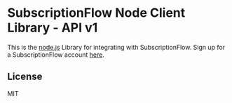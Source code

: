 # SubscriptionFlow Node Client Library - API v1


This is the [node.js](http://nodejs.org/) Library for integrating with SubscriptionFlow. Sign up for a SubscriptionFlow account [here](https://www.subscriptionflow.com).

## License

MIT
